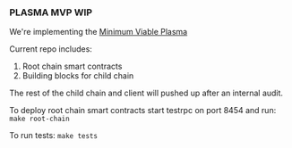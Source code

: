 ### PLASMA MVP WIP

We're implementing the [Minimum Viable Plasma](https://ethresear.ch/t/minimal-viable-plasma/426.)


Current repo includes:

1. Root chain smart contracts
2. Building blocks for child chain

The rest of the child chain and client will pushed up after an internal audit.

To deploy root chain smart contracts start testrpc on port 8454 and run:
    ``make root-chain``

To run tests:
    ``make tests``

